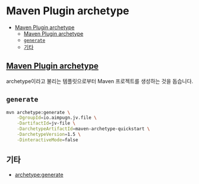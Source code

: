 # Maven Plugin archetype

- [Maven Plugin archetype](#maven-plugin-archetype)
    - [Maven Plugin archetype](#maven-plugin-archetype-1)
    - [`generate`](#generate)
    - [기타](#기타)

## [Maven Plugin archetype](https://maven.apache.org/archetype/maven-archetype-plugin/index.html)

archetype이라고 불리는 템플릿으로부터 Maven 프로젝트를 생성하는 것을 돕습니다.

## `generate`

```sh
mvn archetype:generate \
    -DgroupId=io.aimpugn.jv.file \
    -DartifactId=jv-file \
    -DarchetypeArtifactId=maven-archetype-quickstart \
    -DarchetypeVersion=1.5 \
    -DinteractiveMode=false
```

## 기타

- [archetype:generate](https://maven.apache.org/archetype/maven-archetype-plugin/generate-mojo.html)
